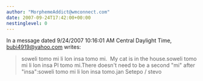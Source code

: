 ```yaml
---
author: "MorphemeAddict@wmconnect.com"
date: 2007-09-24T17:42:00+00:00
nestinglevel: 0
---
```

In a message dated 9/24/2007 10:16:01 AM Central Daylight Time, [bubi4919@yahoo.com](mailto://bubi4919@yahoo.com) writes:

> soweli tomo mi li lon insa tomo mi.  My cat is in
> the house.soweli tomo mi li lon insa PI tomo mi.There doesn't need to be a second "mi" after "insa":soweli tomo mi li lon insa tomo.jan Setepo / stevo